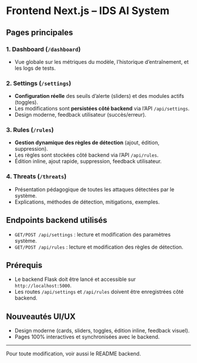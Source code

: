 # Frontend Next.js – IDS AI System

## Pages principales

### 1. Dashboard (`/dashboard`)
- Vue globale sur les métriques du modèle, l’historique d’entraînement, et les logs de tests.

### 2. Settings (`/settings`)
- **Configuration réelle** des seuils d’alerte (sliders) et des modules actifs (toggles).
- Les modifications sont **persistées côté backend** via l’API `/api/settings`.
- Design moderne, feedback utilisateur (succès/erreur).

### 3. Rules (`/rules`)
- **Gestion dynamique des règles de détection** (ajout, édition, suppression).
- Les règles sont stockées côté backend via l’API `/api/rules`.
- Édition inline, ajout rapide, suppression, feedback utilisateur.

### 4. Threats (`/threats`)
- Présentation pédagogique de toutes les attaques détectées par le système.
- Explications, méthodes de détection, mitigations, exemples.

## Endpoints backend utilisés
- `GET/POST /api/settings` : lecture et modification des paramètres système.
- `GET/POST /api/rules` : lecture et modification des règles de détection.

## Prérequis
- Le backend Flask doit être lancé et accessible sur `http://localhost:5000`.
- Les routes `/api/settings` et `/api/rules` doivent être enregistrées côté backend.

## Nouveautés UI/UX
- Design moderne (cards, sliders, toggles, édition inline, feedback visuel).
- Pages 100% interactives et synchronisées avec le backend.

---

Pour toute modification, voir aussi le README backend.
